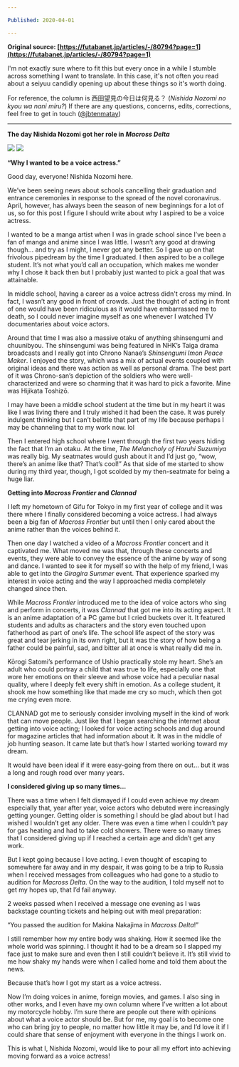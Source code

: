 ```yaml
---

Published: 2020-04-01

---
```


**Original source: [https://futabanet.jp/articles/-/80794?page=1](https://futabanet.jp/articles/-/80794?page=1)**

I'm not exactly sure where to fit this but every once in a while I stumble across something I want to translate. In this case, it's not often you read about a seiyuu candidly opening up about these things so it's worth doing.  
  
For reference, the column is 西田望見の今日は何見る？ (_Nishida Nozomi no kyou wa nani miru?_) If there are any questions, concerns, edits, corrections, feel free to get in touch ([@jbtenmatay](https://twitter.com/jbtenmatay))

* * *

**The day Nishida Nozomi got her role in _Macross Delta_**

![](/images/img_bf4a507dc53c468eedec3bf37a3c7845366348.jpg)
![](/images/img_077a2d3c4bd583395b5a2c2814ce989e346340.jpg)

**“Why I wanted to be a voice actress.”**

Good day, everyone! Nishida Nozomi here.

We’ve been seeing news about schools cancelling their graduation and entrance ceremonies in response to the spread of the novel coronavirus. April, however, has always been the season of new beginnings for a lot of us, so for this post I figure I should write about why I aspired to be a voice actress.

I wanted to be a manga artist when I was in grade school since I’ve been a fan of manga and anime since I was little. I wasn’t any good at drawing though… and try as I might, I never got any better. So I gave up on that frivolous pipedream by the time I graduated. I then aspired to be a college student. It’s not what you’d call an occupation, which makes me wonder why I chose it back then but I probably just wanted to pick a goal that was attainable.

In middle school, having a career as a voice actress didn't cross my mind. In fact, I wasn’t any good in front of crowds. Just the thought of acting in front of one would have been ridiculous as it would have embarrassed me to death, so I could never imagine myself as one whenever I watched TV documentaries about voice actors.

Around that time I was also a massive otaku of anything shinsengumi and chuunibyou. The shinsengumi was being featured in NHK’s Taiga drama broadcasts and I really got into Chrono Nanae’s _Shinsengumi Imon Peace Maker_. I enjoyed the story, which was a mix of actual events coupled with original ideas and there was action as well as personal drama. The best part of it was Chrono-san’s depiction of the soldiers who were well-characterized and were so charming that it was hard to pick a favorite. Mine was Hijikata Toshizō.

I may have been a middle school student at the time but in my heart it was like I was living there and I truly wished it had been the case. It was purely indulgent thinking but I can’t belittle that part of my life because perhaps I may be channeling that to my work now. lol 

Then I entered high school where I went through the first two years hiding the fact that I’m an otaku. At the time, _The Melancholy of Haruhi Suzumiya_ was really big. My seatmates would gush about it and I’d just go, “wow, there’s an anime like that? That’s cool!” As that side of me started to show during my third year, though, I got scolded by my then-seatmate for being a huge liar.

**Getting into _Macross Frontier_ and _Clannad_**

I left my hometown of Gifu for Tokyo in my first year of college and it was there where I finally considered becoming a voice actress. I had always been a big fan of _Macross Frontier_ but until then I only cared about the anime rather than the voices behind it.

Then one day I watched a video of a _Macross Frontier_ concert and it captivated me. What moved me was that, through these concerts and events, they were able to convey the essence of the anime by way of song and dance. I wanted to see it for myself so with the help of my friend, I was able to get into the _Giragira Summer_ event. That experience sparked my interest in voice acting and the way I approached media completely changed since then.

While _Macross Frontier_ introduced me to the idea of voice actors who sing and perform in concerts, it was _Clannad_ that got me into its acting aspect. It is an anime adaptation of a PC game but I cried buckets over it. It featured students and adults as characters and the story even touched upon fatherhood as part of one’s life. The school life aspect of the story was great and tear jerking in its own right, but it was the story of how being a father could be painful, sad, and bitter all at once is what really did me in.

Kōrogi Satomi’s performance of Ushio practically stole my heart. She’s an adult who could portray a child that was true to life, especially one that wore her emotions on their sleeve and whose voice had a peculiar nasal quality, where I deeply felt every shift in emotion. As a college student, it shook me how something like that made me cry so much, which then got me crying even more.

CLANNAD got me to seriously consider involving myself in the kind of work that can move people. Just like that I began searching the internet about getting into voice acting; I looked for voice acting schools and dug around for magazine articles that had information about it. It was in the middle of job hunting season. It came late but that’s how I started working toward my dream.

It would have been ideal if it were easy-going from there on out… but it was a long and rough road over many years.

**I considered giving up so many times...**

There was a time when I felt dismayed if I could even achieve my dream especially that, year after year, voice actors who debuted were increasingly getting younger. Getting older is something I should be glad about but I had wished I wouldn’t get any older. There was even a time when I couldn’t pay for gas heating and had to take cold showers. There were so many times that I considered giving up if I reached a certain age and didn’t get any work.

But I kept going because I love acting. I even thought of escaping to somewhere far away and in my despair, it was going to be a trip to Russia when I received messages from colleagues who had gone to a studio to audition for _Macross Delta_. On the way to the audition, I told myself not to get my hopes up, that I’d fail anyway.

2 weeks passed when I received a message one evening as I was backstage counting tickets and helping out with meal preparation:

“You passed the audition for Makina Nakajima in _Macross Delta_!”

I still remember how my entire body was shaking. How it seemed like the whole world was spinning. I thought it had to be a dream so I slapped my face just to make sure and even then I still couldn’t believe it. It’s still vivid to me how shaky my hands were when I called home and told them about the news.

Because that’s how I got my start as a voice actress.

Now I’m doing voices in anime, foreign movies, and games. I also sing in other works, and I even have my own column where I’ve written a lot about my motorcycle hobby. I’m sure there are people out there with opinions about what a voice actor should be. But for me, my goal is to become one who can bring joy to people, no matter how little it may be, and I’d love it if I could share that sense of enjoyment with everyone in the things I work on.

This is what I, Nishida Nozomi, would like to pour all my effort into achieving moving forward as a voice actress!
